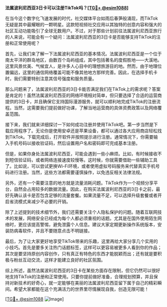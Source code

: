 **法属波利尼西亚3日卡可以注册TikTok吗？[[TG💪+ @esim1088](https://t.me/s/esim1088)]**

在当今这个数字化飞速发展的时代，社交媒体平台如雨后春笋般涌现，而TikTok无疑是其中最耀眼的一颗明星。这款短视频社交应用以其独特的创意内容和强大的社区互动功能吸引了全球无数用户。不过，对于那些计划前往法属波利尼西亚旅行的人来说，可能会有一个疑问：法属波利尼西亚的3日卡是否能够支持TikTok的注册和正常使用呢？

首先，让我们来了解一下法属波利尼西亚的基本情况。法属波利尼西亚是一个位于南太平洋的群岛地区，由数百个岛屿组成，其中包括著名的度假胜地——大溪地。这里风景优美、气候宜人，是许多人心目中的理想旅游目的地。然而，由于地理位置偏远，这里的通信网络覆盖可能不像其他地方那样完善。因此，在选择手机卡时，我们需要特别注意其信号强度和服务质量。

那么问题来了，法属波利尼西亚的3日卡能否满足我们在TikTok上的需求呢？答案是肯定的！虽然法属波利尼西亚的网络环境相对简单，但只要选择了合适的运营商提供的3日卡，并且确保它支持国际漫游服务，就可以顺利地完成TikTok的注册流程。当然，这需要我们提前做好功课，了解当地运营商的具体资费政策以及网络覆盖范围。

接下来，我们就来详细探讨一下如何成功注册并使用TikTok吧。第一步当然是下载应用程序了。无论你是使用安卓还是苹果设备，都可以通过各大应用商店轻松找到TikTok。下载完成后，打开软件并按照提示进行注册。通常情况下，你需要输入手机号码以接收验证码，然后设置用户名和密码即可完成基本注册。

但是，如果你身处法属波利尼西亚，可能会遇到一些小麻烦。比如，有时候接收不到短信验证码，或者网络连接速度较慢等。这时候，你就需要借助一些辅助工具了。比如说，可以尝试更换Wi-Fi环境，或者使用虚拟号码服务来代替真实手机号码进行注册。当然，这些方法都需要谨慎操作，以免违反相关法律法规。

另外，还有一个需要注意的地方就是流量消耗问题。TikTok作为一个视频分享平台，自然会占用较多的数据流量。因此，在购买法属波利尼西亚的3日卡之前，最好先确认该卡是否包含足够的流量套餐。如果流量不足，可以选择升级套餐或者开启省流模式来减少不必要的开销。

除了上述提到的技术细节外，我们还需要关注个人隐私保护的问题。随着互联网技术的发展，网络安全已经成为每个人都必须重视的话题。尤其是在国外使用陌生网络时，更应该提高警惕，避免泄露个人信息。建议大家定期更新操作系统版本，安装防病毒软件，并且不要随意点击不明链接。

最后，为了让大家更好地享受TikTok带来的乐趣，这里再给大家分享几个实用的小技巧。首先是要多关注热门话题标签，这样可以更容易被更多人看到你的作品；其次是要坚持原创内容创作，只有真正有特色的东西才能脱颖而出；还有就是要积极与粉丝互动交流，这样才能建立良好的社区氛围。

综上所述，虽然法属波利尼西亚的3日卡在某些方面存在限制，但它仍然可以很好地支持TikTok的注册和正常使用。只要你提前做好准备，合理规划预算，并且保持对新技术的好奇心，就一定能够在美丽的法属波利尼西亚留下属于自己的精彩瞬间。希望大家都能在这个充满活力的世界里尽情展现自我，创造无限可能！

[[TG💪+ @esim1088](https://t.me/s/esim1088) ![Image](https://i.postimg.cc/4NQfJmqS/Snipaste-2025-05-13-00-14-12.png)]